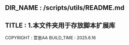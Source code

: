 DIR_NAME : /scripts/utils/README.md
-----------------------
TITLE : 
    1.本文件夹用于存放脚本扩展库
-----------------------
COPYRIGHT : 萱崽AA
BUILD_TIME : 2025.6.16